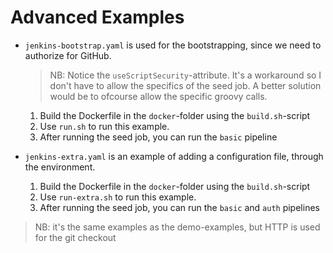 # Advanced Examples

- `jenkins-bootstrap.yaml`
    is used for the bootstrapping,
    since we need to authorize for GitHub.

    > NB: Notice the `useScriptSecurity`-attribute.
    >  It's a workaround so I don't have to allow the specifics of the seed job.
    >  A better solution would be to ofcourse allow the specific groovy calls.

    1. Build the Dockerfile in the `docker`-folder using the `build.sh`-script
    1. Use `run.sh` to run this example.
    1. After running the seed job, you can run the `basic` pipeline

- `jenkins-extra.yaml`
    is an example of adding a configuration file,
    through the environment.

    1. Build the Dockerfile in the `docker`-folder using the `build.sh`-script
    1. Use `run-extra.sh` to run this example.
    1. After running the seed job, you can run the `basic` and `auth` pipelines

> NB: it's the same examples as the demo-examples,
    but HTTP is used for the git checkout
